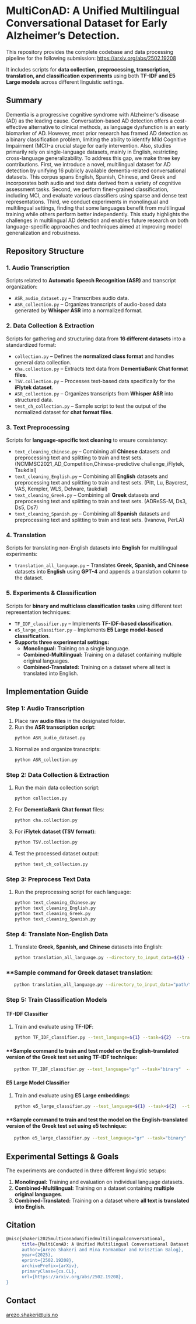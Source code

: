 # **MultiConAD: A Unified Multilingual Conversational Dataset for Early Alzheimer’s Detection.**  

This repository provides the complete codebase and data processing pipeline for the following submission: 
https://arxiv.org/abs/2502.19208

It includes scripts for **data collection, preprocessing, transcription, translation, and classification experiments** using both **TF-IDF and E5 Large models** across different linguistic settings.  

## **Summary**
Dementia is a progressive cognitive syndrome with Alzheimer's disease (AD) as the leading cause. Conversation-based AD detection offers a cost-effective alternative to clinical methods, as language dysfunction is an early biomarker of AD. However, most prior research has framed AD detection as a binary classification problem, limiting the ability to identify Mild Cognitive Impairment (MCI)-a crucial stage for early intervention. Also, studies primarily rely on single-language datasets, mainly in English, restricting cross-language generalizability. To address this gap, we make three key contributions. First, we introduce a novel, multilingual dataset for AD detection by unifying 16 publicly available dementia-related conversational datasets. This corpus spans English, Spanish, Chinese, and Greek and incorporates both audio and text data derived from a variety of cognitive assessment tasks. Second, we perform finer-grained classification, including MCI, and evaluate various classifiers using sparse and dense text representations. Third, we conduct experiments in monolingual and multilingual settings, finding that some languages benefit from multilingual training while others perform better independently. This study highlights the challenges in multilingual AD detection and enables future research on both language-specific approaches and techniques aimed at improving model generalization and robustness.

## **Repository Structure**  

### **1. Audio Transcription**  
Scripts related to **Automatic Speech Recognition (ASR)** and transcript organization:  
- `ASR_audio_dataset.py` – Transcribes audio data.  
- `ASR_collection.py` – Organizes transcripts of audio-based data generated by **Whisper ASR** into a normalized format.  

### **2. Data Collection & Extraction**  
Scripts for gathering and structuring data from **16 different datasets** into a standardized format:  
- `collection.py` – Defines the **normalized class format** and handles general data collection.  
- `cha.collection.py` – Extracts text data from **DementiaBank Chat format files**.  
- `TSV.collection.py` – Processes text-based data specifically for the **iFlytek dataset**.  
- `ASR_collection.py` – Organizes transcripts from **Whisper ASR** into structured data.  
- `test_ch_collection.py` – Sample script to test the output of the normalized dataset for **chat format files**.  

### **3. Text Preprocessing**  
Scripts for **language-specific text cleaning** to ensure consistency:  
- `text_cleaning_Chinese.py` – Combining all **Chinese** datasets and preprocessing text and splitting to train and test sets.  (NCMMSC2021_AD_Competition,Chinese-predictive challenge_iFlytek, Taukdial)
- `text_cleaning_English.py` – Combining all **English** datasets and preprocessing text and splitting to train and test sets. (Pitt, Lu, Baycrest, VAS, Kempler, WLS, Delware, taukdial)
- `text_cleaning_Greek.py` – Combining all **Greek** datasets and preprocessing text and splitting to train and test sets. (ADReSS-M, Ds3, Ds5, Ds7)
- `text_cleaning_Spanish.py` – Combining all **Spanish** datasets and preprocessing text and splitting to train and test sets. (Ivanova, PerLA)

### **4. Translation**  
Scripts for translating non-English datasets into **English** for multilingual experiments:  
- `translation_all_language.py` – Translates **Greek, Spanish, and Chinese** datasets into **English** using **GPT-4** and appends a translation column to the dataset.  

### **5. Experiments & Classification**  
Scripts for **binary and multiclass classification tasks** using different text representation techniques:  
- `TF_IDF_classifier.py` – Implements **TF-IDF-based classification**.  
- `e5_large_classifier.py` – Implements **E5 Large model-based classification**.  
- **Supports three experimental settings:**  
  - **Monolingual:** Training on a single language.  
  - **Combined-Multilingual:** Training on a dataset containing multiple original languages.  
  - **Combined-Translated:** Training on a dataset where all text is translated into English.  


## **Implementation Guide**  

### **Step 1: Audio Transcription**  
1. Place raw **audio files** in the designated folder.  
2. Run the **ASR transcription script**:  
   ```bash
   python ASR_audio_dataset.py
   ```  
3. Normalize and organize transcripts:  
   ```bash
   python ASR_collection.py
   ```  

### **Step 2: Data Collection & Extraction**  
1. Run the main data collection script:  
   ```bash
   python collection.py
   ```  
2. For **DementiaBank Chat format** files:  
   ```bash
   python cha.collection.py
   ```  
3. For **iFlytek dataset (TSV format)**:  
   ```bash
   python TSV.collection.py
   ```  
4. Test the processed dataset output:  
   ```bash
   python test_ch_collection.py
   ```  

### **Step 3: Preprocess Text Data**  
1. Run the preprocessing script for each language:  
   ```bash
   python text_cleaning_Chinese.py
   python text_cleaning_English.py
   python text_cleaning_Greek.py
   python text_cleaning_Spanish.py
   ```  

### **Step 4: Translate Non-English Data**  
1. Translate **Greek, Spanish, and Chinese** datasets into English:  
   ```bash
   python translation_all_language.py --directory_to_input_data=${1} --directory_to_output_translated=${2} --source_language=${3}
   ```
### **Sample command for Greek dataset translation:  
```bash
   python translation_all_language.py --directory_to_input_data="path/to/data" --directory_to_output_translated="output/directory" --source_language= "gr"
   ```

### **Step 5: Train Classification Models**  
#### **TF-IDF Classifier**  
1. Train and evaluate using **TF-IDF**:  
   ```bash
   python TF_IDF_classifier.py --test_language=${1} --task=${2}  --translated=${3}
   ```  
#### **Sample command to train and test model on the English-translated version of the Greek test set using TF-IDF technique:

```bash
   python TF_IDF_classifier.py --test_language="gr" --task="binary"  --translated="yes"
   ```  
#### **E5 Large Model Classifier**  
1. Train and evaluate using **E5 Large embeddings**:  
   ```bash
   python e5_large_classifier.py --test_language=${1} --task=${2}  --translated=${3}
   ```  
#### **Sample command to train and test the model on the English-translated version of the Greek test set using e5 technique:

```bash
   python e5_large_classifier.py --test_language="gr" --task="binary"  --translated="yes"
   ```  


## **Experimental Settings & Goals**  
The experiments are conducted in three different linguistic setups:  
1. **Monolingual:** Training and evaluation on individual language datasets.  
2. **Combined-Multilingual:** Training on a dataset containing **multiple original languages**.  
3. **Combined-Translated:** Training on a dataset where **all text is translated into English**.  



## **Citation**
```bash
@misc{shakeri2025multiconadunifiedmultilingualconversational,
      title={MultiConAD: A Unified Multilingual Conversational Dataset for Early Alzheimer's Detection}, 
      author={Arezo Shakeri and Mina Farmanbar and Krisztian Balog},
      year={2025},
      eprint={2502.19208},
      archivePrefix={arXiv},
      primaryClass={cs.CL},
      url={https://arxiv.org/abs/2502.19208}, 
}
   ```

## **Contact**
arezo.shakeri@uis.no
